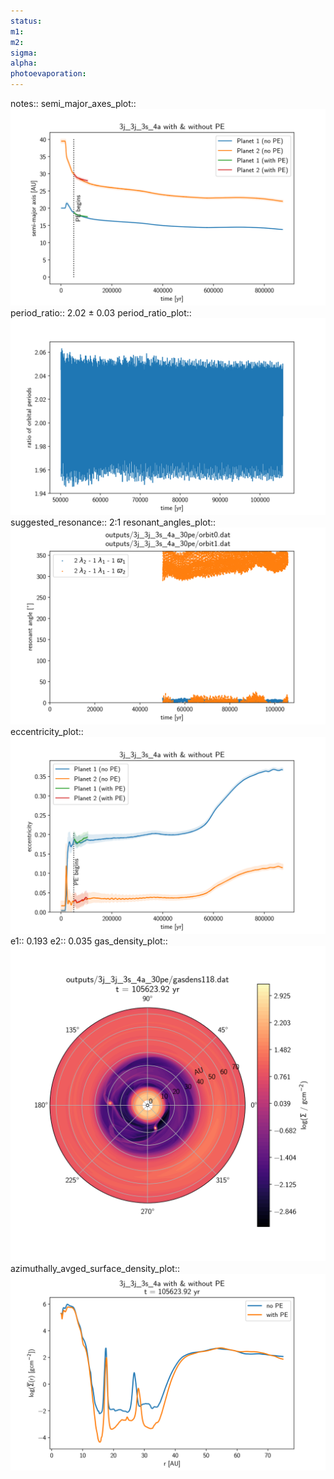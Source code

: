 ```yaml
---
status:
m1:
m2:
sigma:
alpha:
photoevaporation:
---
```


notes::
semi_major_axes_plot:: ![semi_major_axes_3j_3j_3s_4a_30pe.png](plots/semi_major_axes/semi_major_axes_3j_3j_3s_4a_30pe.png)
period_ratio:: 2.02 ± 0.03
period_ratio_plot:: ![period_ratio_3j_3j_3s_4a_30pe.png](plots/period_ratio/period_ratio_3j_3j_3s_4a_30pe.png)
suggested_resonance:: 2:1
resonant_angles_plot:: ![resonant_angles_3j_3j_3s_4a_30pe.png](plots/resonant_angles/resonant_angles_3j_3j_3s_4a_30pe.png)
eccentricity_plot:: ![eccentricity_3j_3j_3s_4a_30pe.png](plots/eccentricity/eccentricity_3j_3j_3s_4a_30pe.png)
e1:: 0.193
e2:: 0.035
gas_density_plot:: ![gas_density_3j_3j_3s_4a_30pe.png](plots/gas_density/gas_density_3j_3j_3s_4a_30pe.png)
azimuthally_avged_surface_density_plot:: ![azimuthally_avged_surface_density_3j_3j_3s_4a_30pe.png](plots/azimuthally_avged_surface_density/azimuthally_avged_surface_density_3j_3j_3s_4a_30pe.png)
